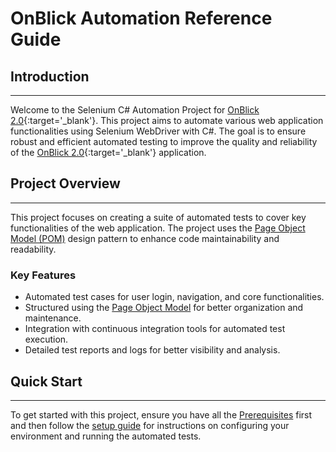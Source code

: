 # OnBlick Automation Reference Guide

## **Introduction**

---

Welcome to the Selenium C# Automation Project for [OnBlick 2.0](https://www.onblick.com){:target='_blank'}. This project aims to automate various web application functionalities using Selenium WebDriver with C#. The goal is to ensure robust and efficient automated testing to improve the quality and reliability of the [OnBlick 2.0](https://www.onblick.com){:target='_blank'} application.

## **Project Overview**

---

This project focuses on creating a suite of automated tests to cover key functionalities of the web application. The project uses the [Page Object Model (POM)](./page-object-model/pom-introduction.md) design pattern to enhance code maintainability and readability.

### Key Features

- Automated test cases for user login, navigation, and core functionalities.
- Structured using the [Page Object Model](./page-object-model/pom-introduction.md) for better organization and maintenance.
- Integration with continuous integration tools for automated test execution.
- Detailed test reports and logs for better visibility and analysis.

## **Quick Start**

---

To get started with this project, ensure you have all the [Prerequisites](./getting-started/prerequisites.md) first and then follow the [setup guide](./getting-started/setting-up.md) for instructions on configuring your environment and running the automated tests.
